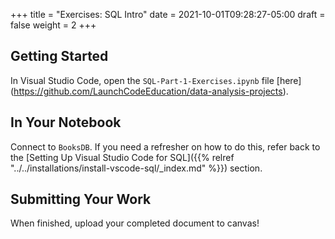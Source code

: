 +++
title = "Exercises: SQL Intro"
date = 2021-10-01T09:28:27-05:00
draft = false
weight = 2
+++

## Getting Started

In Visual Studio Code, open the `SQL-Part-1-Exercises.ipynb` file [here] (https://github.com/LaunchCodeEducation/data-analysis-projects).

## In Your Notebook

Connect to `BooksDB`.  If you need a refresher on how to do this, refer back to the [Setting Up Visual Studio Code for SQL]({{% relref "../../installations/install-vscode-sql/_index.md" %}}) section.

## Submitting Your Work

When finished, upload your completed document to canvas! 
